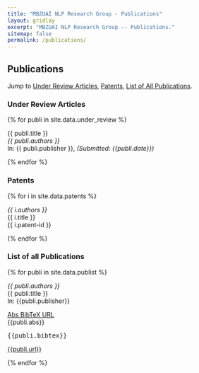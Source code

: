 ```yaml
---
title: "MBZUAI NLP Research Group - Publications"
layout: gridlay
excerpt: "MBZUAI NLP Research Group -- Publications."
sitemap: false
permalink: /publications/
---
```


<h2>Publications</h2>

Jump to [Under Review Articles](#under-review-articles), [Patents](#patents), [List of All Publications](#list-of-all-publications).

<h3 id="under-review-articles"> Under Review Articles </h3>

{% for publi in site.data.under_review %}
  
  <span class="navy">{{ publi.title }}</span><br />
  <em>{{ publi.authors }} </em><br />
  In: {{ publi.publisher }}, <i class="sky">(Submitted: {{publi.date}})</i>
  

{% endfor %}

<h3 id="patents"> Patents </h3>

{% for i in site.data.patents %}

  <em>{{ i.authors }} </em><br />
  {{ i.title }} <br />
  <span class="sky">{{ i.patent-id }}</span>

{% endfor %}

<h3 id="list-of-all-publications"> List of all Publications </h3>

{% for publi in site.data.publist %}

  <em>{{ publi.authors }} </em><br />
  <span class="navy">{{ publi.title }}</span><br />
  In: {{publi.publisher}}
  <div>
  <a class="custom-btn" data-toggle="collapse" href="#abstract" role="button" aria-expanded="false" aria-controls="abstract">
    Abs
  </a>

  <a class="custom-btn" data-toggle="collapse" href="#bibtex" role="button" aria-expanded="false" aria-controls="bibtex">
    BibTeX
  </a>

  <a class="custom-btn" data-toggle="collapse" href="#url" role="button" aria-expanded="false" aria-controls="url">
    URL
  </a>
</div>


<div class="collapse" id="abstract">
  <div class="card card-body">
    {{publi.abs}}
  </div>
</div>

<div class="collapse" id="bibtex">
  <div class="card card-body">
    <pre>{{publi.bibtex}}</pre>
  </div>
</div>

<div class="collapse" id="url">
  <div class="card card-body">
    <a href="{{publi.url}}" target="_blank" class="custom-link">{{publi.url}}</a>
  </div>
</div>

{% endfor %}